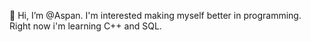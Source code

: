 👋 Hi, I’m @Aspan.
I'm interested making myself better in programming.
Right now i'm learning C++ and SQL.
